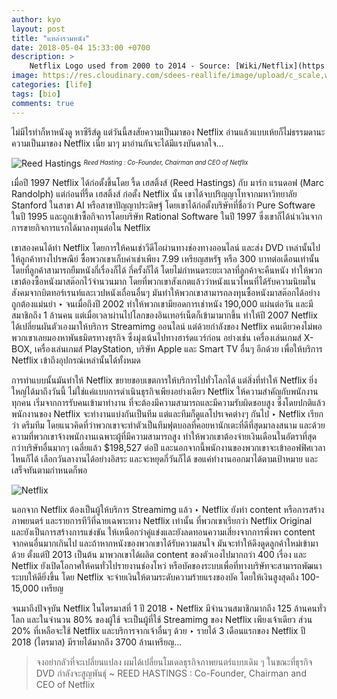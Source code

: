 ```yaml
---
author: kyo
layout: post
title: "แหล่งรวมหนัง"
date: 2018-05-04 15:33:00 +0700
description: >
    Netflix Logo used from 2000 to 2014 - Source: [Wiki/Netflix](https://en.wikipedia.org/wiki/Netflix)
image: https://res.cloudinary.com/sdees-reallife/image/upload/c_scale,w_1024/v1547718087/1920px-Netflix_logo.svg.png
categories: [life]
tags: [bio]
comments: true
---
```

ไม่มีไรทำก็หาหนังดู หาซีรีส์ดู แต่วันนี้สงสัยความเป็นมาของ Netflix อ่านแล้วแบบเห้ยก็ไม่ธรรมดานะความเป็นมาของ Netflix เนี่ย มาๆ มาอ่านกันจะได้มีแรงบันดาลใจ...

![Reed Hastings](https://res.cloudinary.com/sdees-reallife/image/upload/r_10/v1547719572/n1.jpg)
<sup><sub>*Reed Hasting : Co-Founder, Chairman and CEO of Netflix*</sub></sup>

เมื่อปี 1997 Netflix ได้ก่อตั้งขึ้นโดย รี้ด เฮสติ้งส์ (Reed Hastings) กับ มาร์ก แรนดอฟ (Marc Randolph) แต่ก่อนที่รี้ด เฮสติ้งส์ ก่อตั้ง Netflix นั้น เขาได้จบปริญญาโทจากมหาวิทยาลัย Stanford ในสาขา AI หรือสาขาปัญญาประดิษฐ์ โดยเขาได้ก่อตั้งบริษัทที่ชื่อว่า Pure Software ในปี 1995 และถูกเข้าซื้อกิจการโดยบริษัท Rational Software ในปี 1997 ซึ่งเขาก็ได้นำเงินจากการขายกิจการแรกได้มาลงทุนต่อใน Netflix

เขาสองคนได้ทำ Netflix โดยการให้คนเช่าวีดีโอผ่านทางช่องทางออนไลน์ และส่ง DVD เหล่านั้นไปให้ลูกค้าทางไปรษณีย์ ซื้อพวกเขาเก็บค่าเช่าเพียง 7.99 เหรียญสหรัฐ หรือ 300 บาทต่อเดือนเท่านั้น โดยที่ลูกค้าสามารถยืมหนังกี่เรื่องก็ได้ กี่ครั้งก็ได้ โดยไม่กำหนดระยะเวลาที่ลูกค้าจะคืนหนัง  ทำให้พวกเขาต้องซื้อหนังมาสต๊อกไว้จำนวนมาก โดยที่พวกเขาสังเกตแล้วว่าหนังแนวไหนที่ได้รับความนิยมในสังคมจากบิตทอร์เรนท์และเวปหนังเถื่อนอื่นๆ มันทำให้พวกเขาสามารถลงทุนซื้อหนังมาสต๊อกได้อย่างถูกต้องแม่นยำ ‣ จนเมื่อถึงปี 2002 ทำให้พวกเขามียอดการเช่าหนัง 190,000 แผ่นต่อวัน และมีสมาชิกถึง 1 ล้านคน แต่เมื่อเวลาผ่านไปโลกของอินเทอร์เน็ตก็เข้ามามากขึ้น ทำให้ปี 2007 Netflix ได้เปลี่ยนผันตัวเองมาให้บริการ Streamimg ออนไลน์ แต่ด้วยกำลังของ Netflix คนเดียวคงไม่พอ พวกเขาเลยมองหาพันธมิตรทางธุรกิจ ซึ่งมุ่งเน้นไปทางฮาร์ดแวร์ก่อน อย่างเช่น เครื่องเล่นเกมส์ X-BOX, เครื่องเล่นเกมส์ PlayStation, บริษัท Apple และ Smart TV อื่นๆ อีกด้วย เพื่อให้บริการ Netflix เข้าถึงอุปกรณ์เหล่านั้นได้ทั้งหมด

การทำแบบนั้นมันทำให้ Netflix ขยายขอบเขตการให้บริการไปทั่วโลกได้  แต่สิ่งที่ทำให้ Netflix ยิ่งใหญ่ได้มาถึงวันนี้ ไม่ใช่แค่แบบการดำเนินธุรกิจเพียงอย่างเดียว Netflix ให้ความสำคัญกับพนักงานทุกคน เริ่มจากการรับคนเข้ามาทำงาน ที่จะต้องมีความสามารถและมีความรับผิดชอบสูง ซึ่งโดยปกติแล้วพนักงานของ Netflix จะทำงานแบ่งกันเป็นทีม แต่และทีมก็ดูแลโปรเจคต่างๆ กันไป ‣ Netflix เรียกว่า ดรีมทีม โดยแนวคิดที่ว่าพวกเขาจะทำตัวเป็นทีมฟุตบอลที่คอยหานักเตะที่ดีที่สุดมาลงสนาม และด้วยความที่พวกเขาจ้างพนักงานเฉพาะผู้ที่มีความสามารถสูง ทำให้พวกเขาต้องจ่ายเงินเดือนในอัตราที่สุดกว่าบริษัทอื่นมากๆ เฉลี่ยแล้ว $198,527 ต่อปี และนอกจากนี้พนักงานของพวกเขาจะเข้าออฟฟิศเวลาไหนก็ได้ เลือกวันลางานได้อย่างอิสระ และจะหยุดกี่วันก็ได้ ขอแค่ทำงานออกมาได้ตามเป้าหมาย และเสร็จทันตามกำหนดก็พอ

![Netflix](/sdee.co/assets/img/authors/kyo/2018-05-04/n2.jpg)

นอกจาก Netflix ต้องเป็นผู้ให้บริการ Streamimg แล้ว ‣ Netflix ยังทำ content หรือการสร้างภาพยนตร์ และรายการทีวีที่ฉายเฉพาะทาง Netflix เท่านั้น ที่พวกเขาเรียกว่า Netflix Original และยังเป็นการสร้างการแข่งขัน ให้เหนือกว่าคู่แข่งและยังลดทอนความเสี่ยงจากการพึ่งพา content จากคนอื่นมากเกินไป และถ้าหากหนังของพวกเขาได้รับความสนใจ มันจะทำให้ดึงดูดลูกค้าใหม่เข้ามาด้วย ตั้งแต่ปี 2013 เป็นต้น มาพวกเขาได้ผลิต content ของตัวเองไปมากกว่า 400 เรื่อง และ Netflix ยังเปิดโอกาศให้คนทั่วไปรายงานช่องโหว่ หรือบัคของระบบเพื่อที่ทางบริษัทจะสามารถพัฒนาระบบให้ดียิ่งขึ้น โดย Netflix จะจ่ายเงินให้ตามระดับความร้ายแรงของบัค โดยให้เงินสูงสุดถึง 100-15,000 เหรียญ

จนมาถึงปัจจุบัน Netflix ในไตรมาสที่ 1 ปี 2018 ‣ Netflix มีจำนวนสมาชิกมากถึง 125 ล้านคนทั่วโลก และในจำนวน 80% ของผู้ใช้ จะเป็นผู้ที่ใช้ Streamimg ของ Netflix เพียงเจ้าเดียว ส่วน 20% ที่เหลือจะใช้ Netflix และบริการจากเจ้าอื่นๆ ด้วย ‣ รายได้ 3 เดือนแรกของ Netflix ปี 2018 (ไตรมาส) มีรายได้มากถึง 3700 ล้านเหรียญ...

> จงอย่ากลัวที่จะเปลี่ยนแปลง ผมได้เปลี่ยนโมเดลธุรกิจภาพยนตร์แบบเดิม ๆ ในขณะที่ธุรกิจ DVD กำลังจะสูญพันธุ์
> ~ REED HASTINGS :
> Co-Founder, Chairman and CEO of Netflix
